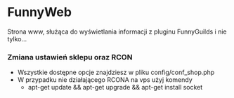 # FunnyWeb
Strona www, służąca do wyświetlania informacji z pluginu FunnyGuilds i nie tylko...

### Zmiana ustawień sklepu oraz RCON
* Wszystkie dostępne opcje znajdziesz w pliku config/conf_shop.php
* W przypadku nie działającego RCONA na vps użyj komendy
  * apt-get update && apt-get upgrade && apt-get install socket
